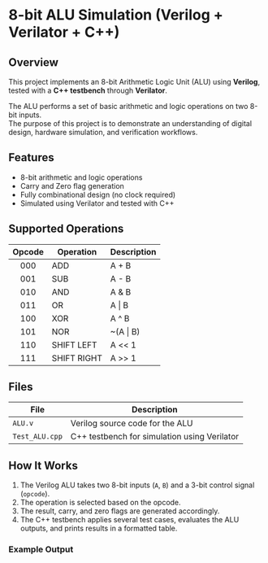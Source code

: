 # 8-bit ALU Simulation (Verilog + Verilator + C++)

## Overview
This project implements an 8-bit Arithmetic Logic Unit (ALU) using **Verilog**, tested with a **C++ testbench** through **Verilator**.

The ALU performs a set of basic arithmetic and logic operations on two 8-bit inputs.  
The purpose of this project is to demonstrate an understanding of digital design, hardware simulation, and verification workflows.

## Features
- 8-bit arithmetic and logic operations
- Carry and Zero flag generation
- Fully combinational design (no clock required)
- Simulated using Verilator and tested with C++

## Supported Operations
| Opcode | Operation | Description        |
|:------:|------------|--------------------|
| 000 | ADD | A + B |
| 001 | SUB | A - B |
| 010 | AND | A & B |
| 011 | OR  | A \| B |
| 100 | XOR | A ^ B |
| 101 | NOR | ~(A \| B) |
| 110 | SHIFT LEFT | A << 1 |
| 111 | SHIFT RIGHT | A >> 1 |

## Files
| File | Description |
|------|--------------|
| `ALU.v` | Verilog source code for the ALU |
| `Test_ALU.cpp` | C++ testbench for simulation using Verilator |

## How It Works
1. The Verilog ALU takes two 8-bit inputs (`A`, `B`) and a 3-bit control signal (`opcode`).
2. The operation is selected based on the opcode.
3. The result, carry, and zero flags are generated accordingly.
4. The C++ testbench applies several test cases, evaluates the ALU outputs, and prints results in a formatted table.

### Example Output
